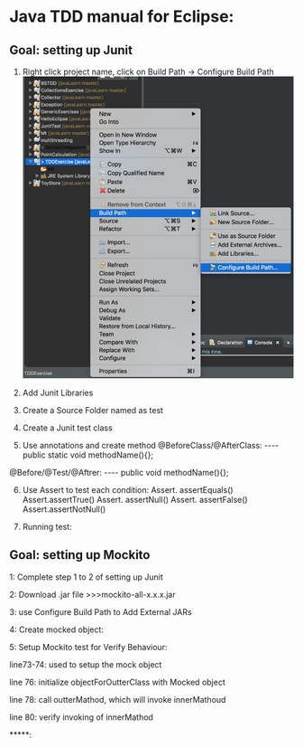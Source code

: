 # Java TDD manual for Eclipse: 
## Goal: setting up Junit 

1.	Right click project name, click on Build Path -> Configure Build Path
![](https://github.com/KaiTang26/Java_testing_framework_notes/blob/master/documents/1.png)

2.	Add Junit Libraries 


3.	Create a Source Folder named as test

4.	Create a Junit test class 
5.	Use annotations and create method 
@BeforeClass/@AfterClass: ---- public static void methodName(){};

@Before/@Test/@Aftrer: ---- public void methodName(){};

6.	Use Assert to test each condition:
Assert. assertEquals()
Assert.assertTrue()
Assert. assertNull()
Assert. assertFalse()
Assert.assertNotNull()

7.	Running test: 


## Goal: setting up Mockito

1: Complete step 1 to 2 of setting up Junit

2: Download .jar file >>>mockito-all-x.x.x.jar

3: use Configure Build Path to Add External JARs

4: Create mocked object:


5: Setup Mockito test for Verify Behaviour:

line73-74: used to setup the mock object 

line 76: initialize objectForOutterClass with Mocked object

line 78: call outterMathod, which will invoke innerMathoud

line 80: verify invoking of innerMathod

*****:   